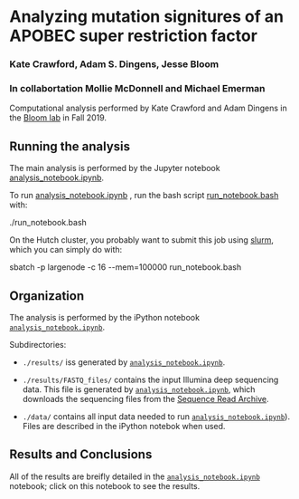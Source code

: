 # Analyzing mutation signitures of an APOBEC super restriction factor
### Kate Crawford, Adam S. Dingens, Jesse Bloom
### In collabortation Mollie McDonnell and Michael Emerman

Computational analysis performed by Kate Crawford and Adam Dingens in the [Bloom lab](http://research.fhcrc.org/bloom/en.html) in Fall 2019. 


## Running the analysis
The main analysis is performed by the Jupyter notebook [analysis_notebook.ipynb](analysis_notebook.ipynb).

To run [analysis_notebook.ipynb](analysis_notebook.ipynb) , run the bash script [run_notebook.bash](run_notebook.bash) with:

./run_notebook.bash

On the Hutch cluster, you probably want to submit this job using [slurm](https://slurm.schedmd.com/), which you can simply do with:

sbatch -p largenode -c 16 --mem=100000 run_notebook.bash


## Organization
The analysis is performed by the iPython notebook [`analysis_notebook.ipynb`](analysis_notebook.ipynb). 

Subdirectories:

   * `./results/` iss generated by [`analysis_notebook.ipynb`](analysis_notebook.ipynb). 
   
   * `./results/FASTQ_files/` contains the input Illumina deep sequencing data. This file is generated by [`analysis_notebook.ipynb`](analysis_notebook.ipynb), which downloads the sequencing files from the [Sequence Read Archive](http://www.ncbi.nlm.nih.gov/sra).

   * `./data/` contains all input data needed to run [`analysis_notebook.ipynb`](analysis_notebook.ipynb)). Files are described in the iPython notebok when used. 


## Results and Conclusions
All of the results are breifly detailed in the [`analysis_notebook.ipynb`](analysis_notebook.ipynb) notebook; click on this notebook to see the results.



